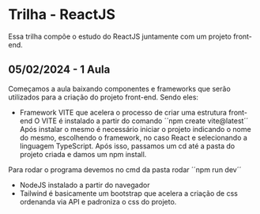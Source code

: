 # Trilha - ReactJS
Essa trilha compõe o estudo do ReactJS juntamente com um projeto front-end.

## 05/02/2024 - 1 Aula
Começamos a aula baixando componentes e frameworks que serão utilizados para a criação do projeto front-end. Sendo eles:

 - Framework VITE que acelera o processo de criar uma estrutura front-end
 O VITE é instalado a partir do comando ´´npm create vite@latest´´
 Após instalar o mesmo é necessário iniciar o projeto indicando o nome do mesmo, escolhendo o framework, no caso React e selecionando a linguagem TypeScript. Após isso, passamos um cd até a pasta do projeto criada e damos um npm install.

 Para rodar o programa devemos no cmd da pasta rodar ´´npm run dev´´

 - NodeJS instalado a partir do navegador
 - Tailwind é basicamente um bootstrap que acelera a criação de css ordenanda via API e padroniza o css do projeto.